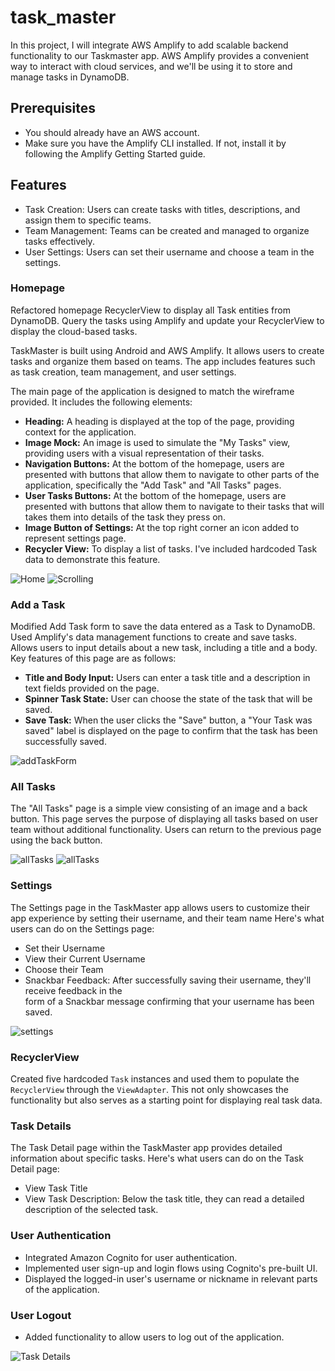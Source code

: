 # task_master

In this project, I will integrate AWS Amplify to add scalable backend functionality to our 
Taskmaster app. AWS Amplify provides a convenient way to interact with cloud services, and we'll 
be using it to store and manage tasks in DynamoDB.

## Prerequisites
- You should already have an AWS account.
- Make sure you have the Amplify CLI installed. If not, install it by following the Amplify Getting
  Started guide.

## Features

- Task Creation: Users can create tasks with titles, descriptions, and assign them to specific teams.
- Team Management: Teams can be created and managed to organize tasks effectively.
- User Settings: Users can set their username and choose a team in the settings.


### Homepage

Refactored homepage RecyclerView to display all Task entities from DynamoDB. Query the tasks 
using Amplify and update your RecyclerView to display the cloud-based tasks.

TaskMaster is built using Android and AWS Amplify. It allows users to create tasks and organize 
them based on teams. The app includes features such as task creation, team management, and 
user settings.

The main page of the application is designed to match the wireframe provided. It includes the
following elements:

- **Heading:** A heading is displayed at the top of the page, providing context for the application.
- **Image Mock:** An image is used to simulate the "My Tasks" view, providing users with a visual 
  representation of their tasks.
- **Navigation Buttons:** At the bottom of the homepage, users are presented with buttons that 
  allow them to navigate to other parts of the application, specifically the "Add Task" and 
  "All Tasks" pages.
- **User Tasks Buttons:** At the bottom of the homepage, users are presented with buttons that
  allow them to navigate to their tasks that will takes them into details of the task they press on.
- **Image Button of Settings:** At the top right corner an icon added to represent settings page.  
- **Recycler View:** To display a list of tasks. I've included hardcoded Task data to demonstrate 
  this feature.

![Home](screenshots/home5.jpeg)
![Scrolling](screenshots/Scrolling.jpeg)

### Add a Task

Modified Add Task form to save the data entered as a Task to DynamoDB. Used Amplify's data 
management functions to create and save tasks.
Allows users to input details about a new task, including a title and a body. Key features 
of this page are as follows:

- **Title and Body Input:** Users can enter a task title and a description in text fields 
  provided on the page.
- **Spinner Task State:** User can choose the state of the task that will be saved. 
- **Save Task:** When the user clicks the "Save" button, a "Your Task was saved" label is
displayed on the page to confirm that the task has been successfully saved.


![addTaskForm](screenshots/addTask5.jpeg)


### All Tasks

The "All Tasks" page is a simple view consisting of an image and a back button. This page serves 
the purpose of displaying all tasks based on user team without additional functionality. Users can
return to the previous page using the back button.



![allTasks](screenshots/AllTask1.jpeg)
![allTasks](screenshots/alltasks2.jpeg)



### Settings 

The Settings page in the TaskMaster app allows users to customize their app experience by 
setting their username, and their team name Here's what users can do on the Settings page:
- Set their Username
- View their Current Username
- Choose their Team
- Snackbar Feedback: After successfully saving their username, they'll receive feedback in the  
  form of a Snackbar message confirming that your username has been saved.


![settings](screenshots/settings5.jpeg)


### RecyclerView

Created five hardcoded `Task` instances and used them to populate the `RecyclerView` 
through the `ViewAdapter`. This not only showcases the functionality but also serves as a 
starting point for displaying real task data.


### Task Details 

The Task Detail page within the TaskMaster app provides detailed information about specific tasks.
Here's what users can do on the Task Detail page:

- View Task Title
- View Task Description: Below the task title, they can read a detailed description of the 
  selected task. 

### User Authentication

- Integrated Amazon Cognito for user authentication.
- Implemented user sign-up and login flows using Cognito's pre-built UI.
- Displayed the logged-in user's username or nickname in relevant parts of the application.

### User Logout

- Added functionality to allow users to log out of the application.


![Task Details ](screenshots/Taskdetail2.jpeg)





